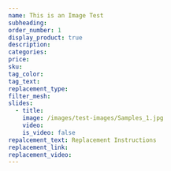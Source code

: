 ```yaml
---
name: This is an Image Test
subheading:
order_number: 1
display_product: true
description:
categories:
price:
sku:
tag_color:
tag_text:
replacement_type:
filter_mesh:
slides:
  - title:
    image: /images/test-images/Samples_1.jpg
    video:
    is_video: false
repalcement_text: Replacement Instructions
replacement_link:
replacement_video:
---
```

